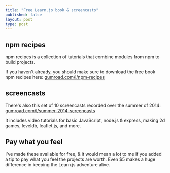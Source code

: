 ```yaml
---
title: "Free Learn.js book & screencasts"
published: false
layout: post
type: post
---
```


## npm recipes

npm recipes is a collection of tutorials that combine modules from npm to build projects.

If you haven't already, you should make sure to download the free book npm recipes here: [gumroad.com/l/npm-recipes](https://gumroad.com/l/npm-recipes)

## screencasts

There's also this set of 10 screencasts recorded over the summer of 2014: [gumroad.com/l/summer-2014-screencasts](https://gumroad.com/l/summer-2014-screencasts)

It includes video tutorials for basic JavaScript, node.js & express, making 2d games, leveldb, leaflet.js, and more.

## Pay what you feel

I've made these available for free, & it would mean a lot to me if you added a tip to pay what you feel the projects are worth. Even $5 makes a huge difference in keeping the Learn.js adventure alive.